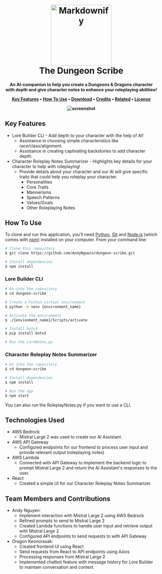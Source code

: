 
<h1 align="center">
  <br>
  <a href="http://www.amitmerchant.com/electron-markdownify"><img src="https://raw.githubusercontent.com/amitmerchant1990/electron-markdownify/master/app/img/markdownify.png" alt="Markdownify" width="200"></a>
  <br>
  The Dungeon Scribe
  <br>
</h1>

<h4 align="center">An AI-companion to help you create a Dungeons & Dragons character with depth and give character notes to enhance your roleplaying abilities!
<p align="center">
  <a href="#key-features">Key Features</a> •
  <a href="#how-to-use">How To Use</a> •
  <a href="#download">Download</a> •
  <a href="#credits">Credits</a> •
  <a href="#related">Related</a> •
  <a href="#license">License</a>
</p>

![screenshot](https://raw.githubusercontent.com/amitmerchant1990/electron-markdownify/master/app/img/markdownify.gif)

## Key Features

* Lore Builder CLI - Add depth to your character with the help of AI!
  - Assistance in choosing simple characteristics like race/class/alignment.
  - Assistance in creating captivating backstories to add character depth.
* Character Roleplay Notes Summarizer - Highlights key details for your character to help with roleplaying!
  - Provide details about your character and our AI will give specific traits that could help you roleplay your character.
    - Personalities
    - Core Traits
    - Mannerisms
    - Speech Patterns
    - Values/Goals
    - Other Roleplaying Notes

## How To Use
To clone and run this application, you'll need [Python](https://www.python.org/downloads/), [Git](https://git-scm.com) and [Node.js](https://nodejs.org/en/download/) (which comes with [npm](http://npmjs.com)) installed on your computer. From your command line:
```bash
# Clone this repository
$ git clone https://github.com/AndyNguwin/dungeon-scribe.git

# Install dependencies
$ npm install
```
### Lore Builder CLI
```bash
# Go into the repository
$ cd dungeon-scribe

# Create a Python virtual environment
$ python -m venv {environment_name}

# Activate the environment
$ ./{envionment_name}/Scripts/activate

# Install boto3
$ pip install boto3

# Run the LoreNotes.py
```
### Character Roleplay Notes Summarizer
```bash
# Go into the repository
$ cd dungeon-scribe

# Install dependencies
$ npm install

# Run the app
$ npm start
```
You can also run the RoleplayNotes.py if you want to use a CLI.

## Technologies Used
- AWS Bedrock
  - Mistral Large 2 was used to create our AI Assistant.
- AWS API Gateway
  - Configured endpoints for our frontend to process user input and provide relevant output (roleplaying notes)
- AWS Lambda
  - Connected with API Gateway to implement the backend logic to prompt Mistral Large 2 and return the AI Assistant's responses to the user.
- React
  - Created a simple UI for our Character Roleplay Notes Summarizer
 
## Team Members and Contributions
- Andy Nguyen:
  - Implement interaction with Mistral Large 2 using AWS Bedrock
  - Refined prompts to send to Mistral Large 2
  - Created Lambda functions to handle user input and retrieve output with Mistral Large 2
  - Configured API endpoints to send requests to with API Gateway
- Dragon Keonorasak:
  - Created frontend UI using React
  - Send requests from React to API endpoints using Axios
  - Processing responses from Mistral Large 2
  - Implemented chatbot feature with message history for Lore Builder to maintain conversation and context.

